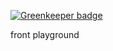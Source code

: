 
[![Greenkeeper badge](https://badges.greenkeeper.io/datreeio/front-playground.svg)](https://greenkeeper.io/)

front playground
